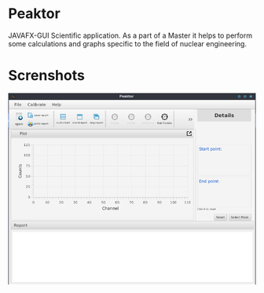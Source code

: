 # Peaktor
JAVAFX-GUI Scientific application. As a part of a Master it helps to perform some calculations and graphs specific to the field of nuclear engineering.

# Screnshots
![Alt text](screenshots/screenshot01.png?raw=true)
